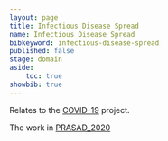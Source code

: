```yaml
---
layout: page
title: Infectious Disease Spread
name: Infectious Disease Spread
bibkeyword: infectious-disease-spread
published: false
stage: domain
aside: 
    toc: true
showbib: true
---
```


Relates to the [COVID-19](/projects/COVID19) project.

The work in [PRASAD_2020](/_bibnotes/PRASAD_2020)

